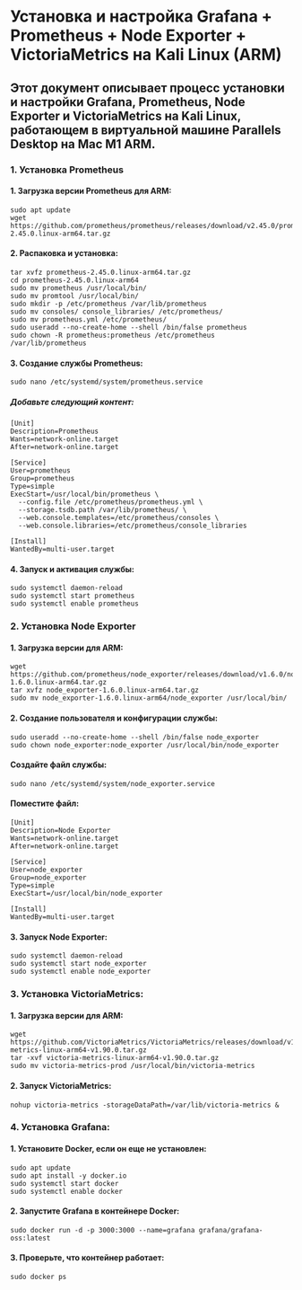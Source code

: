 # Установка и настройка Grafana + Prometheus + Node Exporter + VictoriaMetrics на Kali Linux (ARM)
## Этот документ описывает процесс установки и настройки Grafana, Prometheus, Node Exporter и VictoriaMetrics на Kali Linux, работающем в виртуальной машине Parallels Desktop на Mac M1 ARM.
### 1. Установка Prometheus
#### 1. Загрузка версии Prometheus для ARM:

```
sudo apt update
wget https://github.com/prometheus/prometheus/releases/download/v2.45.0/prometheus-2.45.0.linux-arm64.tar.gz
```
#### 2. Распаковка и установка:

```
tar xvfz prometheus-2.45.0.linux-arm64.tar.gz
cd prometheus-2.45.0.linux-arm64
sudo mv prometheus /usr/local/bin/
sudo mv promtool /usr/local/bin/
sudo mkdir -p /etc/prometheus /var/lib/prometheus
sudo mv consoles/ console_libraries/ /etc/prometheus/
sudo mv prometheus.yml /etc/prometheus/
sudo useradd --no-create-home --shell /bin/false prometheus
sudo chown -R prometheus:prometheus /etc/prometheus /var/lib/prometheus
```


#### 3. Создание службы Prometheus:
```
sudo nano /etc/systemd/system/prometheus.service
```


##### Добавьте следующий контент:
```
[Unit]
Description=Prometheus
Wants=network-online.target
After=network-online.target

[Service]
User=prometheus
Group=prometheus
Type=simple
ExecStart=/usr/local/bin/prometheus \
  --config.file /etc/prometheus/prometheus.yml \
  --storage.tsdb.path /var/lib/prometheus/ \
  --web.console.templates=/etc/prometheus/consoles \
  --web.console.libraries=/etc/prometheus/console_libraries

[Install]
WantedBy=multi-user.target
```

#### 4. Запуск и активация службы:
```
sudo systemctl daemon-reload
sudo systemctl start prometheus
sudo systemctl enable prometheus
```


### 2. Установка Node Exporter
#### 1. Загрузка версии для ARM:
```
wget https://github.com/prometheus/node_exporter/releases/download/v1.6.0/node_exporter-1.6.0.linux-arm64.tar.gz
tar xvfz node_exporter-1.6.0.linux-arm64.tar.gz
sudo mv node_exporter-1.6.0.linux-arm64/node_exporter /usr/local/bin/
```

#### 2. Создание пользователя и конфигурации службы:
```
sudo useradd --no-create-home --shell /bin/false node_exporter
sudo chown node_exporter:node_exporter /usr/local/bin/node_exporter
```
#### Создайте файл службы:
```
sudo nano /etc/systemd/system/node_exporter.service
```

#### Поместите файл:
```
[Unit]
Description=Node Exporter
Wants=network-online.target
After=network-online.target

[Service]
User=node_exporter
Group=node_exporter
Type=simple
ExecStart=/usr/local/bin/node_exporter

[Install]
WantedBy=multi-user.target
```

#### 3. Запуск Node Exporter:
```
sudo systemctl daemon-reload
sudo systemctl start node_exporter
sudo systemctl enable node_exporter
```


### 3. Установка VictoriaMetrics:
#### 1. Загрузка версии для ARM:
```
wget https://github.com/VictoriaMetrics/VictoriaMetrics/releases/download/v1.90.0/victoria-metrics-linux-arm64-v1.90.0.tar.gz
tar -xvf victoria-metrics-linux-arm64-v1.90.0.tar.gz
sudo mv victoria-metrics-prod /usr/local/bin/victoria-metrics
```

#### 2. Запуск VictoriaMetrics:
```
nohup victoria-metrics -storageDataPath=/var/lib/victoria-metrics &
```

### 4. Установка Grafana:
#### 1. Установите Docker, если он еще не установлен:
```
sudo apt update
sudo apt install -y docker.io
sudo systemctl start docker
sudo systemctl enable docker
```

#### 2. Запустите Grafana в контейнере Docker:
```
sudo docker run -d -p 3000:3000 --name=grafana grafana/grafana-oss:latest
```

#### 3. Проверьте, что контейнер работает:
```
sudo docker ps
```
